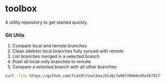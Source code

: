 # toolbox
A utility repository to get started quickly. 

### Git Utils

1) Compare local and remote branches
2) Clean (delete) local branches fully synced with remote
3) List branches merged in a selected branch
4) Push all local-only branches to remote
5) Compare a selected branch with all other branches

```sh
curl -fsSL https://github.com/fcat97/toolbox/blob/7a90770466e45efb7817fba0e8285d366143e0e3/scripts/git-utils-installer.sh -o /tmp/install-git-utils.sh && bash /tmp/install-git-utils.sh
```
